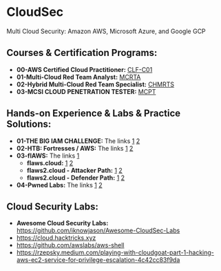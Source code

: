 # CloudSec
Multi Cloud Security: Amazon AWS, Microsoft Azure, and Google GCP


## Courses & Certification Programs:
+ **00-AWS Certified Cloud Practitioner:** [CLF-C01](https://medium.com/codingninjablogs/aws-certified-cloud-practitioner-reviews-a2aed7958c5b)
+ **01-Multi-Cloud Red Team Analyst:** [MCRTA](https://github.com/h4md153v63n/CloudSec/blob/main/01_MCRTA/README.md)
+ **02-Hybrid Multi-Cloud Red Team Specialist:** [CHMRTS](https://github.com/h4md153v63n/CloudSec/blob/main/02_CHMRTS/README.md)
+ **03-MCSI CLOUD PENETRATION TESTER:** [MCPT](https://github.com/h4md153v63n/CloudSec/blob/main/03_MCPT/README.md)


## Hands-on Experience & Labs & Practice Solutions:
+ **01-THE BIG IAM CHALLENGE:** The links [1](https://github.com/h4md153v63n/CloudSec/blob/main/04_THE%20BIG%20IAM%20CHALLENGE/README.md) [2](https://bigiamchallenge.com/)
+ **02-HTB: Fortresses / AWS:** The links [1](https://github.com/h4md153v63n/CloudSec/blob/main/05_Fortresses-AWS/README.md) [2](https://app.hackthebox.com/fortresses/7)
+ **03-flAWS:** The links [1](https://github.com/h4md153v63n/CloudSec/blob/main/07_flAWS/README.md) 
   + **flaws.cloud:** [1](https://github.com/h4md153v63n/CloudSec/blob/main/07_flAWS/01_flaws.cloud.md) [2](http://flaws.cloud/) 
   + **flaws2.cloud - Attacker Path:** [1](https://github.com/h4md153v63n/CloudSec/blob/main/07_flAWS/02_flaws2.cloud.md#1-attacker-path) [2](http://level1.flaws2.cloud/)
   + **flaws2.cloud - Defender Path:** [1](https://github.com/h4md153v63n/CloudSec/blob/main/07_flAWS/02_flaws2.cloud.md#2-defender-path) [2](http://flaws2.cloud/defender.htm)
+ **04-Pwned Labs:** The links [1](https://github.com/h4md153v63n/CloudSec/blob/main/06_Pwned-Labs/README.md) [2](https://pwnedlabs.io/) 


## Cloud Security Labs:
+ **Awesome Cloud Security Labs:** https://github.com/iknowjason/Awesome-CloudSec-Labs
+ https://cloud.hacktricks.xyz
+ https://github.com/awslabs/aws-shell
+ https://rzepsky.medium.com/playing-with-cloudgoat-part-1-hacking-aws-ec2-service-for-privilege-escalation-4c42cc83f9da
 
  
